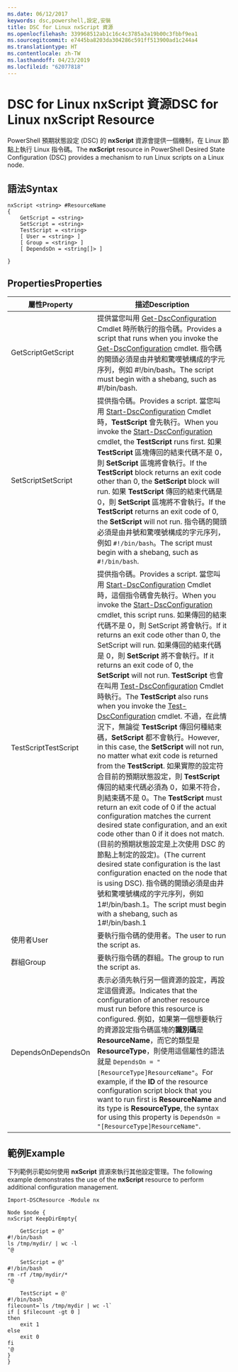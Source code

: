 ```yaml
---
ms.date: 06/12/2017
keywords: dsc,powershell,設定,安裝
title: DSC for Linux nxScript 資源
ms.openlocfilehash: 339968512ab1c16c4c3785a3a19b00c3fbbf9ea1
ms.sourcegitcommit: e7445ba8203da304286c591ff513900ad1c244a4
ms.translationtype: HT
ms.contentlocale: zh-TW
ms.lasthandoff: 04/23/2019
ms.locfileid: "62077818"
---
```

# <a name="dsc-for-linux-nxscript-resource"></a><span data-ttu-id="d115d-103">DSC for Linux nxScript 資源</span><span class="sxs-lookup"><span data-stu-id="d115d-103">DSC for Linux nxScript Resource</span></span>

<span data-ttu-id="d115d-104">PowerShell 預期狀態設定 (DSC) 的 **nxScript** 資源會提供一個機制，在 Linux 節點上執行 Linux 指令碼。</span><span class="sxs-lookup"><span data-stu-id="d115d-104">The **nxScript** resource in PowerShell Desired State Configuration (DSC) provides a mechanism to run Linux scripts on a Linux node.</span></span>

## <a name="syntax"></a><span data-ttu-id="d115d-105">語法</span><span class="sxs-lookup"><span data-stu-id="d115d-105">Syntax</span></span>

```
nxScript <string> #ResourceName
{
    GetScript = <string>
    SetScript = <string>
    TestScript = <string>
    [ User = <string> ]
    [ Group = <string> ]
    [ DependsOn = <string[]> ]

}
```

## <a name="properties"></a><span data-ttu-id="d115d-106">Properties</span><span class="sxs-lookup"><span data-stu-id="d115d-106">Properties</span></span>

|  <span data-ttu-id="d115d-107">屬性</span><span class="sxs-lookup"><span data-stu-id="d115d-107">Property</span></span> |  <span data-ttu-id="d115d-108">描述</span><span class="sxs-lookup"><span data-stu-id="d115d-108">Description</span></span> |
|---|---|
| <span data-ttu-id="d115d-109">GetScript</span><span class="sxs-lookup"><span data-stu-id="d115d-109">GetScript</span></span>| <span data-ttu-id="d115d-110">提供當您叫用 [Get-DscConfiguration](https://technet.microsoft.com/en-us/library/dn521625.aspx) Cmdlet 時所執行的指令碼。</span><span class="sxs-lookup"><span data-stu-id="d115d-110">Provides a script that runs when you invoke the [Get-DscConfiguration](https://technet.microsoft.com/en-us/library/dn521625.aspx) cmdlet.</span></span> <span data-ttu-id="d115d-111">指令碼的開頭必須是由井號和驚嘆號構成的字元序列，例如 #!/bin/bash。</span><span class="sxs-lookup"><span data-stu-id="d115d-111">The script must begin with a shebang, such as #!/bin/bash.</span></span>|
| <span data-ttu-id="d115d-112">SetScript</span><span class="sxs-lookup"><span data-stu-id="d115d-112">SetScript</span></span>| <span data-ttu-id="d115d-113">提供指令碼。</span><span class="sxs-lookup"><span data-stu-id="d115d-113">Provides a script.</span></span> <span data-ttu-id="d115d-114">當您叫用 [Start-DscConfiguration](https://technet.microsoft.com/en-us/library/dn521623.aspx) Cmdlet 時，**TestScript** 會先執行。</span><span class="sxs-lookup"><span data-stu-id="d115d-114">When you invoke the [Start-DscConfiguration](https://technet.microsoft.com/en-us/library/dn521623.aspx) cmdlet, the **TestScript** runs first.</span></span> <span data-ttu-id="d115d-115">如果 **TestScript** 區塊傳回的結束代碼不是 0，則 **SetScript** 區塊將會執行。</span><span class="sxs-lookup"><span data-stu-id="d115d-115">If the **TestScript** block returns an exit code other than 0, the **SetScript** block will run.</span></span> <span data-ttu-id="d115d-116">如果 **TestScript** 傳回的結束代碼是 0，則 **SetScript** 區塊將不會執行。</span><span class="sxs-lookup"><span data-stu-id="d115d-116">If the **TestScript** returns an exit code of 0, the **SetScript** will not run.</span></span> <span data-ttu-id="d115d-117">指令碼的開頭必須是由井號和驚嘆號構成的字元序列，例如 `#!/bin/bash`。</span><span class="sxs-lookup"><span data-stu-id="d115d-117">The script must begin with a shebang, such as `#!/bin/bash`.</span></span>|
| <span data-ttu-id="d115d-118">TestScript</span><span class="sxs-lookup"><span data-stu-id="d115d-118">TestScript</span></span>| <span data-ttu-id="d115d-119">提供指令碼。</span><span class="sxs-lookup"><span data-stu-id="d115d-119">Provides a script.</span></span> <span data-ttu-id="d115d-120">當您叫用 [Start-DscConfiguration](https://technet.microsoft.com/en-us/library/dn521623.aspx) Cmdlet 時，這個指令碼會先執行。</span><span class="sxs-lookup"><span data-stu-id="d115d-120">When you invoke the [Start-DscConfiguration](https://technet.microsoft.com/en-us/library/dn521623.aspx) cmdlet, this script runs.</span></span> <span data-ttu-id="d115d-121">如果傳回的結束代碼不是 0，則 SetScript 將會執行。</span><span class="sxs-lookup"><span data-stu-id="d115d-121">If it returns an exit code other than 0, the SetScript will run.</span></span> <span data-ttu-id="d115d-122">如果傳回的結束代碼是 0，則 **SetScript** 將不會執行。</span><span class="sxs-lookup"><span data-stu-id="d115d-122">If it returns an exit code of 0, the **SetScript** will not run.</span></span> <span data-ttu-id="d115d-123">**TestScript** 也會在叫用 [Test-DscConfiguration](https://technet.microsoft.com/en-us/library/dn407382.aspx) Cmdlet 時執行。</span><span class="sxs-lookup"><span data-stu-id="d115d-123">The **TestScript** also runs when you invoke the [Test-DscConfiguration](https://technet.microsoft.com/en-us/library/dn407382.aspx) cmdlet.</span></span> <span data-ttu-id="d115d-124">不過，在此情況下，無論從 **TestScript** 傳回何種結束碼，**SetScript** 都不會執行。</span><span class="sxs-lookup"><span data-stu-id="d115d-124">However, in this case, the **SetScript** will not run, no matter what exit code is returned from the **TestScript**.</span></span> <span data-ttu-id="d115d-125">如果實際的設定符合目前的預期狀態設定，則 **TestScript** 傳回的結束代碼必須為 0，如果不符合，則結束碼不是 0。</span><span class="sxs-lookup"><span data-stu-id="d115d-125">The **TestScript** must return an exit code of 0 if the actual configuration matches the current desired state configuration, and an exit code other than 0 if it does not match.</span></span> <span data-ttu-id="d115d-126">(目前的預期狀態設定是上次使用 DSC 的節點上制定的設定)。</span><span class="sxs-lookup"><span data-stu-id="d115d-126">(The current desired state configuration is the last configuration enacted on the node that is using DSC).</span></span> <span data-ttu-id="d115d-127">指令碼的開頭必須是由井號和驚嘆號構成的字元序列，例如 1#!/bin/bash.1。</span><span class="sxs-lookup"><span data-stu-id="d115d-127">The script must begin with a shebang, such as 1#!/bin/bash.1</span></span>|
| <span data-ttu-id="d115d-128">使用者</span><span class="sxs-lookup"><span data-stu-id="d115d-128">User</span></span>| <span data-ttu-id="d115d-129">要執行指令碼的使用者。</span><span class="sxs-lookup"><span data-stu-id="d115d-129">The user to run the script as.</span></span>|
| <span data-ttu-id="d115d-130">群組</span><span class="sxs-lookup"><span data-stu-id="d115d-130">Group</span></span>| <span data-ttu-id="d115d-131">要執行指令碼的群組。</span><span class="sxs-lookup"><span data-stu-id="d115d-131">The group to run the script as.</span></span>|
| <span data-ttu-id="d115d-132">DependsOn</span><span class="sxs-lookup"><span data-stu-id="d115d-132">DependsOn</span></span> | <span data-ttu-id="d115d-133">表示必須先執行另一個資源的設定，再設定這個資源。</span><span class="sxs-lookup"><span data-stu-id="d115d-133">Indicates that the configuration of another resource must run before this resource is configured.</span></span> <span data-ttu-id="d115d-134">例如，如果第一個想要執行的資源設定指令碼區塊的**識別碼**是 **ResourceName**，而它的類型是 **ResourceType**，則使用這個屬性的語法就是 `DependsOn = "[ResourceType]ResourceName"`。</span><span class="sxs-lookup"><span data-stu-id="d115d-134">For example, if the **ID** of the resource configuration script block that you want to run first is **ResourceName** and its type is **ResourceType**, the syntax for using this property is `DependsOn = "[ResourceType]ResourceName"`.</span></span>|

## <a name="example"></a><span data-ttu-id="d115d-135">範例</span><span class="sxs-lookup"><span data-stu-id="d115d-135">Example</span></span>

<span data-ttu-id="d115d-136">下列範例示範如何使用 **nxScript** 資源來執行其他設定管理。</span><span class="sxs-lookup"><span data-stu-id="d115d-136">The following example demonstrates the use of the **nxScript** resource to perform additional configuration management.</span></span>

```
Import-DSCResource -Module nx

Node $node {
nxScript KeepDirEmpty{

    GetScript = @"
#!/bin/bash
ls /tmp/mydir/ | wc -l
"@

    SetScript = @"
#!/bin/bash
rm -rf /tmp/mydir/*
"@

    TestScript = @'
#!/bin/bash
filecount=`ls /tmp/mydir | wc -l`
if [ $filecount -gt 0 ]
then
    exit 1
else
    exit 0
fi
'@
}
}
```